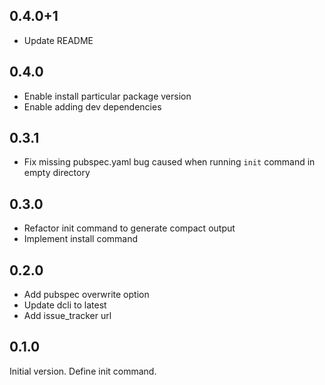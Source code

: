 ## 0.4.0+1
- Update README

## 0.4.0

- Enable install particular package version
- Enable adding dev dependencies

## 0.3.1

- Fix missing pubspec.yaml bug caused when running `init` command in empty directory

## 0.3.0

- Refactor init command to generate compact output
- Implement install command

## 0.2.0

- Add pubspec overwrite option
- Update dcli to latest
- Add issue_tracker url

## 0.1.0

Initial version. Define init command.
